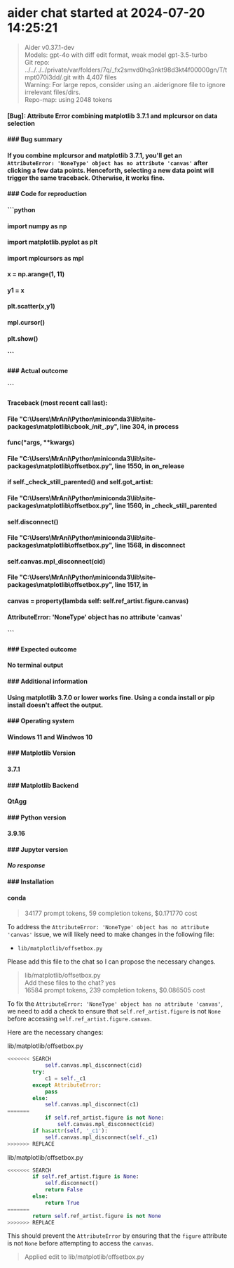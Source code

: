 
# aider chat started at 2024-07-20 14:25:21

> Aider v0.37.1-dev  
> Models: gpt-4o with diff edit format, weak model gpt-3.5-turbo  
> Git repo: ../../../../private/var/folders/7q/_fx2smvd0hq3nkt98d3kt4f00000gn/T/tmpt070i3dd/.git with 4,407 files  
> Warning: For large repos, consider using an .aiderignore file to ignore irrelevant files/dirs.  
> Repo-map: using 2048 tokens  

#### [Bug]: Attribute Error combining matplotlib 3.7.1 and mplcursor on data selection  
#### ### Bug summary  
####   
#### If you combine mplcursor and matplotlib 3.7.1, you'll get an `AttributeError: 'NoneType' object has no attribute 'canvas'` after clicking a few data points. Henceforth, selecting a new data point will trigger the same traceback. Otherwise, it works fine.   
####   
#### ### Code for reproduction  
####   
#### ```python  
#### import numpy as np  
#### import matplotlib.pyplot as plt  
#### import mplcursors as mpl  
####   
#### x = np.arange(1, 11)      
#### y1 = x  
####   
#### plt.scatter(x,y1)  
####   
#### mpl.cursor()  
#### plt.show()  
#### ```  
####   
####   
#### ### Actual outcome  
####   
#### ```  
#### Traceback (most recent call last):  
####   File "C:\Users\MrAni\Python\miniconda3\lib\site-packages\matplotlib\cbook\__init__.py", line 304, in process  
####     func(*args, **kwargs)  
####   File "C:\Users\MrAni\Python\miniconda3\lib\site-packages\matplotlib\offsetbox.py", line 1550, in on_release  
####     if self._check_still_parented() and self.got_artist:  
####   File "C:\Users\MrAni\Python\miniconda3\lib\site-packages\matplotlib\offsetbox.py", line 1560, in _check_still_parented  
####     self.disconnect()  
####   File "C:\Users\MrAni\Python\miniconda3\lib\site-packages\matplotlib\offsetbox.py", line 1568, in disconnect  
####     self.canvas.mpl_disconnect(cid)  
####   File "C:\Users\MrAni\Python\miniconda3\lib\site-packages\matplotlib\offsetbox.py", line 1517, in <lambda>  
####     canvas = property(lambda self: self.ref_artist.figure.canvas)  
#### AttributeError: 'NoneType' object has no attribute 'canvas'  
#### ```  
####   
#### ### Expected outcome  
####   
#### No terminal output  
####   
#### ### Additional information  
####   
#### Using matplotlib 3.7.0 or lower works fine. Using a conda install or pip install doesn't affect the output.   
####   
#### ### Operating system  
####   
#### Windows 11 and Windwos 10   
####   
#### ### Matplotlib Version  
####   
#### 3.7.1  
####   
#### ### Matplotlib Backend  
####   
#### QtAgg  
####   
#### ### Python version  
####   
#### 3.9.16  
####   
#### ### Jupyter version  
####   
#### _No response_  
####   
#### ### Installation  
####   
#### conda  
> 34177 prompt tokens, 59 completion tokens, $0.171770 cost  

To address the `AttributeError: 'NoneType' object has no attribute 'canvas'` issue, we will likely need to make changes in the following file:

- `lib/matplotlib/offsetbox.py`

Please add this file to the chat so I can propose the necessary changes.

> lib/matplotlib/offsetbox.py  
> Add these files to the chat? yes  
> 16584 prompt tokens, 239 completion tokens, $0.086505 cost  

To fix the `AttributeError: 'NoneType' object has no attribute 'canvas'`, we need to add a check to ensure that `self.ref_artist.figure` is not `None` before accessing `self.ref_artist.figure.canvas`.

Here are the necessary changes:

lib/matplotlib/offsetbox.py
```python
<<<<<<< SEARCH
            self.canvas.mpl_disconnect(cid)
        try:
            c1 = self._c1
        except AttributeError:
            pass
        else:
            self.canvas.mpl_disconnect(c1)
=======
            if self.ref_artist.figure is not None:
                self.canvas.mpl_disconnect(cid)
        if hasattr(self, '_c1'):
            self.canvas.mpl_disconnect(self._c1)
>>>>>>> REPLACE
```

lib/matplotlib/offsetbox.py
```python
<<<<<<< SEARCH
        if self.ref_artist.figure is None:
            self.disconnect()
            return False
        else:
            return True
=======
        return self.ref_artist.figure is not None
>>>>>>> REPLACE
```

This should prevent the `AttributeError` by ensuring that the `figure` attribute is not `None` before attempting to access the `canvas`.

> Applied edit to lib/matplotlib/offsetbox.py  
